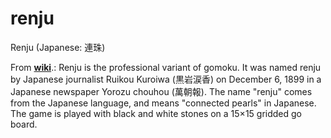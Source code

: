 # renju
 Renju (Japanese: 連珠) 

From **[wiki](https://en.wikipedia.org/wiki/Renju)**.: Renju is the professional variant of gomoku. It was named renju by Japanese journalist Ruikou Kuroiwa (黒岩涙香) on December 6, 1899 in a Japanese newspaper Yorozu chouhou (萬朝報). The name "renju" comes from the Japanese language, and means "connected pearls" in Japanese. The game is played with black and white stones on a 15×15 gridded go board.
